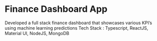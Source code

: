 # Finance Dashboard App

Developed a full stack finance dashboard that showcases various KPI’s using machine learning predictions
Tech Stack : Typescript, ReactJS, Material UI, NodeJS, MongoDB


